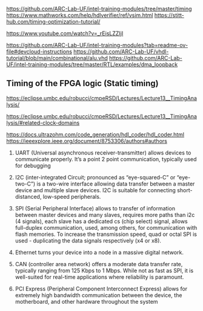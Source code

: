 https://github.com/ARC-Lab-UF/intel-training-modules/tree/master/timing
https://www.mathworks.com/help/hdlverifier/ref/vsim.html
https://stitt-hub.com/timing-optimization-tutorial/


https://www.youtube.com/watch?v=_rEisLZZIjI

https://github.com/ARC-Lab-UF/intel-training-modules?tab=readme-ov-file#devcloud-instructions
https://github.com/ARC-Lab-UF/vhdl-tutorial/blob/main/combinational/alu.vhd
https://github.com/ARC-Lab-UF/intel-training-modules/tree/master/RTL/examples/dma_loopback


## Timing of the FPGA logic (Static timing)

https://eclipse.umbc.edu/robucci/cmpeRSD/Lectures/Lecture13__TimingAnalysis/

https://eclipse.umbc.edu/robucci/cmpeRSD/Lectures/Lecture13__TimingAnalysis/#related-clock-domains

https://docs.ultrazohm.com/code_generation/hdl_coder/hdl_coder.html
https://ieeexplore.ieee.org/document/8753306/authors#authors


1. UART (Universal asynchronous receiver-transmitter) allows devices to communicate properly. It’s a point 2 point communication, typically used for debugging

2. I2C (inter-integrated Circuit; pronounced as “eye-squared-C” or “eye-two-C”) is a two-wire interface allowing data transfer between a master device and multiple slave devices. I2C is suitable for connecting short-distanced, low-speed peripherals.

3. SPI (Serial Peripheral Interface) allows to transfer of information between master devices and many slaves, requires more paths than i2c (4 signals), each slave has a dedicated cs (chip select) signal, allows full-duplex communication, used, among others, for communication with flash memories. To increase the transmission speed, quad or octal SPI is used - duplicating the data signals respectively (x4 or x8).

4. Ethernet turns your device into a node in a massive digital network.

5. CAN (controller area network) offers a moderate data transfer rate, typically ranging from 125 Kbps to 1 Mbps. While not as fast as SPI, it is well-suited for real-time applications where reliability is paramount.

6. PCI Express (Peripheral Component Interconnect Express) allows for extremely high bandwidth communication between the device, the motherboard, and other hardware throughout the system

